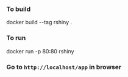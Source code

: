 ### To build

docker build --tag rshiny .

### To run
docker run -p 80:80 rshiny

### Go to ```http://localhost/app``` in browser
